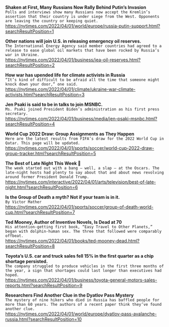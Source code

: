 **Shaken at First, Many Russians Now Rally Behind Putin’s Invasion**\
`Polls and interviews show many Russians now accept the Kremlin’s assertion that their country is under siege from the West. Opponents are leaving the country or keeping quiet.`\
https://nytimes.com/2022/04/01/world/europe/russia-putin-support.html?searchResultPosition=1

**Other nations will join U.S. in releasing emergency oil reserves.**\
`The International Energy Agency said member countries had agreed to a release to ease global oil markets that have been rocked by Russia’s war in Ukraine.`\
https://nytimes.com/2022/04/01/business/iea-oil-reserves.html?searchResultPosition=2

**How war has upended life for climate activists in Russia**\
`“It’s kind of difficult to be afraid all the time that someone might knock down your door,” one said.`\
https://nytimes.com/2022/04/01/climate/ukraine-war-climate-activists.html?searchResultPosition=3

**Jen Psaki is said to be in talks to join MSNBC.**\
`Ms. Psaki joined President Biden’s administration as his first press secretary.`\
https://nytimes.com/2022/04/01/business/media/jen-psaki-msnbc.html?searchResultPosition=4

**World Cup 2022 Draw: Group Assignments as They Happen**\
`Here are the latest results from FIFA’s draw for the 2022 World Cup in Qatar. This page will be updated.`\
https://nytimes.com/2022/04/01/sports/soccer/world-cup-2022-draw-group-tracker.html?searchResultPosition=5

**The Best of Late Night This Week 🌙**\
`The week started out with a bang — well, a slap — at the Oscars. The late-night hosts had plenty to say about that and about news revolving around former President Donald Trump.`\
https://nytimes.com/interactive/2022/04/01/arts/television/best-of-late-night.html?searchResultPosition=6

**Is the Group of Death a myth? Not if your team is in it.**\
`By Victor Mather`\
https://nytimes.com/2022/04/01/sports/soccer/group-of-death-world-cup.html?searchResultPosition=7

**Ted Mooney, Author of Inventive Novels, Is Dead at 70**\
`His attention-getting first book, “Easy Travel to Other Planets,” began with dolphin-human sex. The three that followed were comparably offbeat.`\
https://nytimes.com/2022/04/01/books/ted-mooney-dead.html?searchResultPosition=8

**Toyota’s U.S. car and truck sales fell 15% in the first quarter as a chip shortage persisted.**\
`The company struggled to produce vehicles in the first three months of the year, a sign that shortages could last longer than executives had hoped.`\
https://nytimes.com/2022/04/01/business/toyota-general-motors-sales-reports.html?searchResultPosition=9

**Researchers Find Another Clue in the Dyatlov Pass Mystery**\
`The mystery of nine hikers who died in Russia has baffled people for more than 60 years. The authors of a recent paper think they’ve found another clue.`\
https://nytimes.com/2022/04/01/world/europe/dyatlov-pass-avalanche-russia.html?searchResultPosition=10

